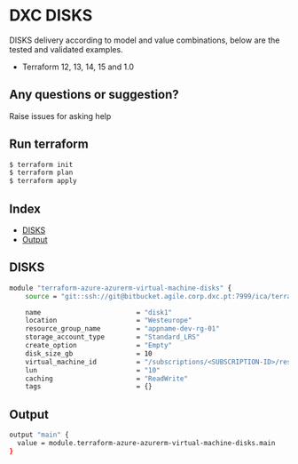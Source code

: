 # DXC DISKS

DISKS delivery according to model and value combinations, below are the tested and validated examples.

  - Terraform 12, 13, 14, 15 and 1.0

## Any questions or suggestion?

Raise issues for asking help

## Run terraform

```bash
$ terraform init
$ terraform plan
$ terraform apply
```

## Index

- [DISKS](#DISKS)
- [Output](#output)

## DISKS<a name="DISKS"></a>
```bash
module "terraform-azure-azurerm-virtual-machine-disks" {
    source = "git::ssh://git@bitbucket.agile.corp.dxc.pt:7999/ica/terraform-azure-azurerm-virtual-machine-disks.git"

    name                        = "disk1"
    location                    = "Westeurope"
    resource_group_name         = "appname-dev-rg-01"
    storage_account_type        = "Standard_LRS"
    create_option               = "Empty"
    disk_size_gb                = 10
    virtual_machine_id          = "/subscriptions/<SUBSCRIPTION-ID>/resourceGroups/<RG-NAME>/providers/Microsoft.Compute/virtualMachines/<VM-NAME>"
    lun                         = "10"
    caching                     = "ReadWrite"
    tags                        = {}
```

## Output<a name="output"></a>
```bash
output "main" {
  value = module.terraform-azure-azurerm-virtual-machine-disks.main
}
```